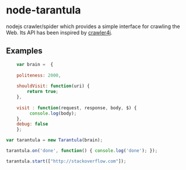 # node-tarantula

nodejs crawler/spider which provides a simple interface for crawling the Web. Its API has been inspired by [crawler4j](http://http://code.google.com/p/crawler4j/).

## Examples

```JavaScript
    var brain =  {
	
	politeness: 2000,
	
	shouldVisit: function(uri) {
	    return true;
	},
	
	visit : function(request, response, body, $) {
         console.log(body);
	},
	debug: false
    };

var tarantula = new Tarantula(brain);

tarantula.on('done', function() { console.log('done'); });

tarantula.start(["http://stackoverflow.com"]);
```